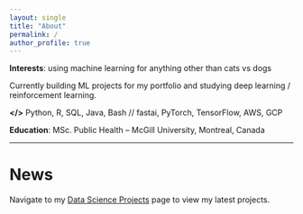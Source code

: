 ```yaml
---
layout: single
title: "About"
permalink: /
author_profile: true
---
```


**Interests**: using machine learning for anything other than cats vs dogs

Currently building ML projects for my portfolio and studying deep learning / reinforcement learning.

**</>** Python, R, SQL, Java, Bash // fastai, PyTorch, TensorFlow, AWS, GCP

**Education**: MSc. Public Health – McGill University, Montreal, Canada

------

# News

Navigate to my [Data Science Projects](https://luca-martial.github.io/projects/) page to view my latest projects.
